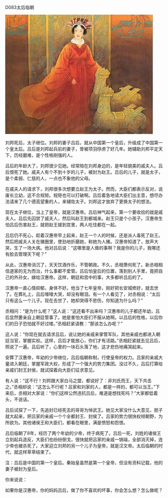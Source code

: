 D083太后临朝

![timg2](timg2.jpeg)

刘邦死后，太子继位。刘邦的妻子吕后，就从中国第一个皇后，升级成了中国第一个皇太后。吕后是刘邦起兵前的妻子，曾被项羽俘虏了好几年。她辅助刘邦平定天下，历经磨难，是个性格刚强的人。

吕后的年龄大了，刘邦很少见她。经常陪在刘邦身边的，是年轻貌美的戚夫人。吕后恨死了她。戚夫人有个不到十岁的儿子，被封为赵王。吕后的儿子，就是太子，是个柔弱、仁慈的人，一点也不象他的父母。

在戚夫人的请求下，刘邦很多次想要立赵王为太子。然而，大臣们都表示反对，说废长立幼，这不合规矩。规矩也可以打破啊。吕后着急地请大臣们出主意，想尽办法请来了几个德高望重的人，来辅佐太子。刘邦这才放弃了更换太子的想法。

现在太子继位，当上了皇帝，就是汉惠帝。吕后神气起来，第一个要收拾的就是戚夫人。吕后先囚禁了戚夫人，然后叫赵王到都城来。赵王只是个小孩子。汉惠帝生怕吕后伤害赵王，就把赵王接到宫里，两人吃住都在一起。

吕后仍不死心，趁着汉惠帝早上起来，赵王一个人的时候，还是派人毒死了赵王。然后把戚夫人关在猪圈里，使劲地折磨她，称她为人猪。汉惠帝知道了，放声大哭，生了一场大病。他对吕后说：“这哪里是人做的事啊？我是你的儿子，我哪还有脸去管理天下呢？”

从此，汉惠帝消沉了，天天饮酒作乐，不管朝政。不久，丞相萧何死了。新丞相相信道家的无为而治，什么事都不爱管。吕后怕皇后的位置，落到别人手里，竟把自己的外孙女，嫁给汉惠帝。这样，朝廷和宫中的事，大多都听吕后的了。

汉惠帝一直心情抑郁，身体不好。他当了七年皇帝，刚好把长安城修好，就去世了。在葬礼上，吕后嚎嚎大哭，却没有眼泪。有一个人看见了，对丞相说：“太后只有这么一个儿子。现在去世了，她却哭得不悲伤，你知道为什么吗？”

丞相问：“是为什么呢？”这人说：“这还看不出来吗？汉惠帝的儿子都还年幼，吕后显然要亲自上朝廷管事了。她是害怕大臣们不服从她啊。以吕后的性格，以后你们的日子恐怕就不好过喽。”丞相赶紧请教：“那该怎么办呢？”

这人说：“你现在就去请求吕后，说让她的亲戚来掌管军队，其他亲戚也都进入朝廷当官，掌握实权。这样，吕后才能放心，你们才有活路。”丞相赶紧就去见吕后，照说了一遍。吕后听了，心里的一块石头落了地，这才悲伤地痛哭起来。

安葬了汉惠帝，年幼的少帝继位，吕后临朝称制，行使皇帝的权力。吕家的亲戚大量进入朝廷，掌握军政大权，形成了一个强大的势力集团。没过不久，吕后打算给亲戚们封王封侯，就试探着向大臣们征求意见。

有人说：“这不行！刘邦跟大家白马之盟，都说好了：非刘氏而王，天下共击之。”丞相却说：“这怎么不行呢？吕家和刘家的人，都是一样的，都可以当王。”下来后，丞相对大家说：“你们这样公然违抗吕后，难道是想找死吗？”大家都低着头，不说话。

吕后试探了一下，先追封已经死去的哥哥为悼武王。她见大家没什么大意见，胆子就大起来，把吕家的亲戚一个个全都封王、封侯了。吕家的势力很快权倾朝野，为所欲为。其他诸侯王和大臣们，都看在眼里，满是愤怒和怨恨。

吕后临朝了8年，经历了两个年幼的少帝，终于病死了。吕后一死，刘姓的诸侯王立刻起兵造反，大臣们也纷纷倒戈，很快就把吕家的亲戚一锅端，全部消灭掉，连少帝也被杀死了。大家迎立刘邦的另一个儿子为皇帝，就是汉文帝。太后临朝的时代，就这样草草结束了。

注：吕后是中国的第一个皇后。秦始皇虽然是第一个皇帝，但没有资料记载，他的妻子被封为皇后。

你来说说：

如果你是汉惠帝，你的妈妈吕后，做了你不喜欢的坏事，你会怎么想？怎么做呢？

